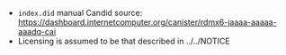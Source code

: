 - `index.did` manual Candid source: https://dashboard.internetcomputer.org/canister/rdmx6-jaaaa-aaaaa-aaadq-cai
- Licensing is assumed to be that described in ../../NOTICE
